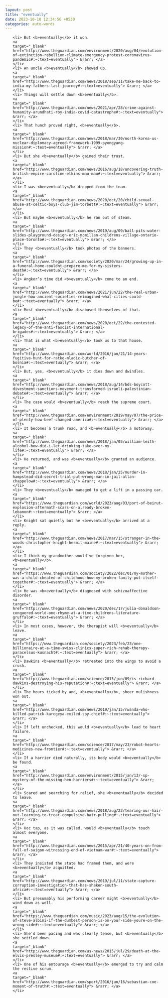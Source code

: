 ```yaml
---
layout: post
title: "eventually"
date: 2023-10-10 12:34:56 +0530
categories: auto-words
---
```

<ol>

    <li> But <b>eventually</b> it won.
    <a 
    target="_blank" 
    href="http://www.theguardian.com/environment/2020/aug/04/evolution-of-extinction-rebellion-climate-emergency-protest-coronavirus-pandemic#:~:text=eventually"> &rarr; </a>
    </li>
    <li> An uncle <b>eventually</b> showed up.
    <a 
    target="_blank" 
    href="http://www.theguardian.com/news/2018/sep/11/take-me-back-to-india-my-fathers-last-journey#:~:text=eventually"> &rarr; </a>
    </li>
    <li> Things will settle down <b>eventually</b>.
    <a 
    target="_blank" 
    href="http://www.theguardian.com/news/2021/apr/28/crime-against-humanity-arundhati-roy-india-covid-catastrophe#:~:text=eventually"> &rarr; </a>
    </li>
    <li> That hunch proved right, <b>eventually</b>.
    <a 
    target="_blank" 
    href="http://www.theguardian.com/news/2018/mar/30/north-korea-us-nuclear-diplomacy-agreed-framework-1999-pyongyang-mission#:~:text=eventually"> &rarr; </a>
    </li>
    <li> But she <b>eventually</b> gained their trust.
    <a 
    target="_blank" 
    href="http://www.theguardian.com/news/2016/aug/18/uncovering-truth-british-empire-caroline-elkins-mau-mau#:~:text=eventually"> &rarr; </a>
    </li>
    <li> I was <b>eventually</b> dropped from the team.
    <a 
    target="_blank" 
    href="http://www.theguardian.com/news/2020/oct/20/child-sexual-abuse-at-celtic-boys-club-jim-torbett#:~:text=eventually"> &rarr; </a>
    </li>
    <li> But maybe <b>eventually</b> he ran out of steam.
    <a 
    target="_blank" 
    href="http://www.theguardian.com/news/2019/aug/09/ball-pits-water-slides-playground-design-eric-mcmillan-childrens-village-ontario-place-toronto#:~:text=eventually"> &rarr; </a>
    </li>
    <li> They <b>eventually</b> took photos of the banners.
    <a 
    target="_blank" 
    href="http://www.theguardian.com/society/2020/mar/24/growing-up-in-a-funeral-home-couldnt-prepare-me-for-my-sisters-death#:~:text=eventually"> &rarr; </a>
    </li>
    <li> Angkor’s time did <b>eventually</b> come to an end.
    <a 
    target="_blank" 
    href="http://www.theguardian.com/news/2021/jun/22/the-real-urban-jungle-how-ancient-societies-reimagined-what-cities-could-be#:~:text=eventually"> &rarr; </a>
    </li>
    <li> Most <b>eventually</b> disabused themselves of that.
    <a 
    target="_blank" 
    href="http://www.theguardian.com/news/2020/oct/22/the-contested-legacy-of-the-anti-fascist-international-brigades#:~:text=eventually"> &rarr; </a>
    </li>
    <li> That is what <b>eventually</b> took us to that house.
    <a 
    target="_blank" 
    href="http://www.theguardian.com/world/2016/jan/21/14-years-fugitive-hunt-for-ratko-mladic-butcher-of-bosnia#:~:text=eventually"> &rarr; </a>
    </li>
    <li> But, yes, <b>eventually</b> it dies down and dwindles.
    <a 
    target="_blank" 
    href="http://www.theguardian.com/news/2018/aug/14/bds-boycott-divestment-sanctions-movement-transformed-israeli-palestinian-debate#:~:text=eventually"> &rarr; </a>
    </li>
    <li> The case would <b>eventually</b> reach the supreme court.
    <a 
    target="_blank" 
    href="http://www.theguardian.com/environment/2019/may/07/the-price-of-plenty-how-beef-changed-america#:~:text=eventually"> &rarr; </a>
    </li>
    <li> It becomes a trunk road, and <b>eventually</b> a motorway.
    <a 
    target="_blank" 
    href="http://www.theguardian.com/news/2018/jan/05/william-leith-alcohol-how-did-i-let-drinking-take-over-my-life#:~:text=eventually"> &rarr; </a>
    </li>
    <li> He returned, and was <b>eventually</b> granted an audience.
    <a 
    target="_blank" 
    href="http://www.theguardian.com/news/2018/jan/25/murder-in-hampstead-did-secret-trial-put-wrong-man-in-jail-allan-chappelow#:~:text=eventually"> &rarr; </a>
    </li>
    <li> They <b>eventually</b> managed to get a lift in a passing car.
    <a 
    target="_blank" 
    href="https://www.theguardian.com/world/2023/aug/03/port-of-beirut-explosion-aftermath-scars-on-already-broken-lebanon#:~:text=eventually"> &rarr; </a>
    </li>
    <li> Knight sat quietly but he <b>eventually</b> arrived at a reply.
    <a 
    target="_blank" 
    href="http://www.theguardian.com/news/2017/mar/15/stranger-in-the-woods-christopher-knight-hermit-maine#:~:text=eventually"> &rarr; </a>
    </li>
    <li> I think my grandmother would’ve forgiven her, <b>eventually</b>.
    <a 
    target="_blank" 
    href="https://www.theguardian.com/society/2022/dec/01/my-mother-was-a-child-cheated-of-childhood-how-my-broken-family-put-itself-together#:~:text=eventually"> &rarr; </a>
    </li>
    <li> He was <b>eventually</b> diagnosed with schizoaffective disorder.
    <a 
    target="_blank" 
    href="http://www.theguardian.com/news/2020/dec/17/julia-donaldson-conquered-world-one-rhyme-at-a-time-childrens-literature-gruffalo#:~:text=eventually"> &rarr; </a>
    </li>
    <li> In most cases, however, the therapist will <b>eventually</b> leave.
    <a 
    target="_blank" 
    href="https://www.theguardian.com/society/2023/feb/23/one-billionaire-at-a-time-swiss-clinics-super-rich-rehab-therapy-paracelsus-kusnacht#:~:text=eventually"> &rarr; </a>
    </li>
    <li> Dawkins <b>eventually</b> retreated into the wings to avoid a crush.
    <a 
    target="_blank" 
    href="http://www.theguardian.com/science/2015/jun/09/is-richard-dawkins-destroying-his-reputation#:~:text=eventually"> &rarr; </a>
    </li>
    <li> The hours ticked by and, <b>eventually</b>, sheer mulishness won out.
    <a 
    target="_blank" 
    href="http://www.theguardian.com/news/2019/jan/15/rwanda-who-killed-patrick-karegeya-exiled-spy-chief#:~:text=eventually"> &rarr; </a>
    </li>
    <li> If left unchecked, this would <b>eventually</b> lead to heart failure.
    <a 
    target="_blank" 
    href="http://www.theguardian.com/science/2017/may/23/robot-hearts-medicines-new-frontier#:~:text=eventually"> &rarr; </a>
    </li>
    <li> If a harrier died naturally, its body would <b>eventually</b> be found.
    <a 
    target="_blank" 
    href="http://www.theguardian.com/environment/2015/jan/13/-sp-mystery-of-the-missing-hen-harriers#:~:text=eventually"> &rarr; </a>
    </li>
    <li> Scared and searching for relief, she <b>eventually</b> decided to leave.
    <a 
    target="_blank" 
    href="http://www.theguardian.com/news/2018/aug/23/tearing-our-hair-out-learning-to-treat-compulsive-hair-pulling#:~:text=eventually"> &rarr; </a>
    </li>
    <li> Hoc tap, as it was called, would <b>eventually</b> touch almost everyone.
    <a 
    target="_blank" 
    href="http://www.theguardian.com/news/2015/apr/21/40-years-on-from-fall-of-saigon-witnessing-end-of-vietnam-war#:~:text=eventually"> &rarr; </a>
    </li>
    <li> They insisted the state had framed them, and were <b>eventually</b> acquitted.
    <a 
    target="_blank" 
    href="http://www.theguardian.com/news/2019/jul/11/state-capture-corruption-investigation-that-has-shaken-south-africa#:~:text=eventually"> &rarr; </a>
    </li>
    <li> But presumably his performing career might <b>eventually</b> wind down as well.
    <a 
    target="_blank" 
    href="https://www.theguardian.com/music/2023/aug/15/the-evolution-of-steve-albini-if-the-dumbest-person-is-on-your-side-youre-on-the-wrong-side#:~:text=eventually"> &rarr; </a>
    </li>
    <li> She’d been pacing and was clearly tense, but <b>eventually</b> she settled down.
    <a 
    target="_blank" 
    href="http://www.theguardian.com/us-news/2015/jul/29/death-at-the-elvis-presley-museum#:~:text=eventually"> &rarr; </a>
    </li>
    <li> One of his entourage <b>eventually</b> emerged to try and calm the restive scrum.
    <a 
    target="_blank" 
    href="http://www.theguardian.com/sport/2016/jun/16/sebastian-coe-moment-of-truth#:~:text=eventually"> &rarr; </a>
    </li>